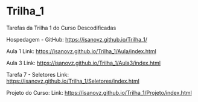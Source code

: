 # Trilha_1
 Tarefas da Trilha 1 do Curso Descodificadas

Hospedagem - GitHub: https://isanovz.github.io/Trilha_1/

Aula 1
Link: https://isanovz.github.io/Trilha_1/Aula/index.html

Aula 3
Link: https://isanovz.github.io/Trilha_1/Aula3/index.html

Tarefa 7 - Seletores
Link: https://isanovz.github.io/Trilha_1/Seletores/index.html

Projeto do Curso:
Link: https://isanovz.github.io/Trilha_1/Projeto/index.html